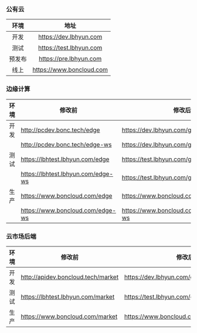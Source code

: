 ### 公有云

|环境|地址|
|:-:|:-:|
|开发| https://dev.lbhyun.com|
|测试 |https://test.lbhyun.com|
|预发布| https://pre.lbhyun.com|
|线上| https://www.boncloud.com|

### 边缘计算

| 环境 | 修改前                             | 修改后                                   |
| ---- | ---------------------------------- | ---------------------------------------- |
| 开发 | http://pcdev.bonc.tech/edge        | https://dev.lbhyun.com/gateway/edge      |
|      | http://pcdev.bonc.tech/edge-ws     | https://dev.lbhyun.com/gateway/edge-ws   |
| 测试 | https://lbhtest.lbhyun.com/edge    | https://test.lbhyun.com/gateway/edge     |
|      | https://lbhtest.lbhyun.com/edge-ws | https://test.lbhyun.com/gateway/edge-ws  |
| 生产 | https://www.boncloud.com/edge      | https://www.boncloud.com/gateway/edge    |
|      | https://www.boncloud.com/edge-ws   | https://www.boncloud.com/gateway/edge-ws |



### 云市场后端

| 环境 | 修改前                             | 修改后                                  |
| ---- | ---------------------------------- | --------------------------------------- |
| 开发 | http://apidev.boncloud.tech/market | https://dev.lbhyun.com/gateway/market   |
| 测试 | https://lbhtest.lbhyun.com/market  | https://test.lbhyun.com/gateway/market  |
| 生产 | https://www.boncloud.com/market    | https://www.boncloud.com/gateway/market |